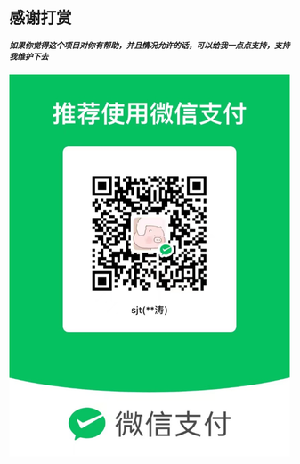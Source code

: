 # 感谢打赏

##### 如果你觉得这个项目对你有帮助，并且情况允许的话，可以给我一点点支持，支持我维护下去  

![zhifu](/images/0e63e584823a8206d9c65250b0a22e1.jpg)


